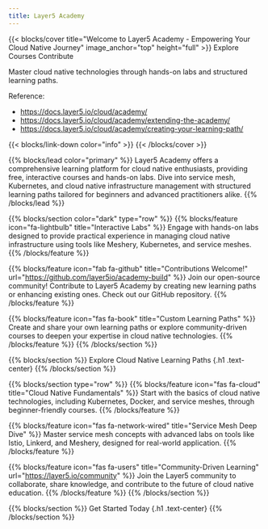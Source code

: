 ```yaml
---
title: Layer5 Academy
---
```


{{< blocks/cover title="Welcome to Layer5 Academy - Empowering Your Cloud Native Journey" image_anchor="top" height="full" >}} Explore Courses Contribute

Master cloud native technologies through hands-on labs and structured learning paths.

Reference:

- https://docs.layer5.io/cloud/academy/
- https://docs.layer5.io/cloud/academy/extending-the-academy/
- https://docs.layer5.io/cloud/academy/creating-your-learning-path/

{{< blocks/link-down color="info" >}} {{< /blocks/cover >}}

{{% blocks/lead color="primary" %}} Layer5 Academy offers a comprehensive learning platform for cloud native enthusiasts, providing free, interactive courses and hands-on labs. Dive into service mesh, Kubernetes, and cloud native infrastructure management with structured learning paths tailored for beginners and advanced practitioners alike. {{% /blocks/lead %}}

{{% blocks/section color="dark" type="row" %}} {{% blocks/feature icon="fa-lightbulb" title="Interactive Labs" %}} Engage with hands-on labs designed to provide practical experience in managing cloud native infrastructure using tools like Meshery, Kubernetes, and service meshes. {{% /blocks/feature %}}

{{% blocks/feature icon="fab fa-github" title="Contributions Welcome!" url="https://github.com/layer5io/academy-build" %}} Join our open-source community! Contribute to Layer5 Academy by creating new learning paths or enhancing existing ones. Check out our GitHub repository. {{% /blocks/feature %}}

{{% blocks/feature icon="fas fa-book" title="Custom Learning Paths" %}} Create and share your own learning paths or explore community-driven courses to deepen your expertise in cloud native technologies. {{% /blocks/feature %}} {{% /blocks/section %}}

{{% blocks/section %}} Explore Cloud Native Learning Paths {.h1 .text-center} {{% /blocks/section %}}

{{% blocks/section type="row" %}} {{% blocks/feature icon="fas fa-cloud" title="Cloud Native Fundamentals" %}} Start with the basics of cloud native technologies, including Kubernetes, Docker, and service meshes, through beginner-friendly courses. {{% /blocks/feature %}}

{{% blocks/feature icon="fas fa-network-wired" title="Service Mesh Deep Dive" %}} Master service mesh concepts with advanced labs on tools like Istio, Linkerd, and Meshery, designed for real-world application. {{% /blocks/feature %}}

{{% blocks/feature icon="fas fa-users" title="Community-Driven Learning" url="https://layer5.io/community" %}} Join the Layer5 community to collaborate, share knowledge, and contribute to the future of cloud native education. {{% /blocks/feature %}} {{% /blocks/section %}}

{{% blocks/section %}} Get Started Today {.h1 .text-center} {{% /blocks/section %}}